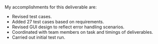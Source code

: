 My accomplishments for this deliverable are:

- Revised test cases.
- Added 27 test cases based on requirements.
- Revised GUI design to reflect error handling scenarios.
- Coordinated with team members on task and timings of deliverables.
- Carried out initial test run.